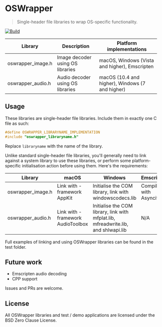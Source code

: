 # OSWrapper

> Single-header file libraries to wrap OS-specific functionality.

[![Build](https://github.com/NeRdTheNed/OSWrapper/actions/workflows/build.yml/badge.svg)](https://github.com/NeRdTheNed/OSWrapper/actions/workflows/build.yml)

| Library           | Description                      | Platform implementations                        |
| ----------------- | -------------------------------- | ----------------------------------------------- |
| oswrapper_image.h | Image decoder using OS libraries | macOS, Windows (Vista and higher), Emscripten   |
| oswrapper_audio.h | Audio decoder using OS libraries | macOS (10.4 and higher), Windows (7 and higher) |

## Usage

These libraries are single-header file libraries.
Include them in exactly one C file as such:

```C
#define OSWRAPPER_LIBRARYNAME_IMPLEMENTATION
#include "oswrapper_libraryname.h"
```

Replace `libraryname` with the name of the library.

Unlike standard single-header file libraries, you'll generally need to
link against a system library to use these libraries,
or perform some platform-specific initialisation action before using them.
Here's the requirements:

| Library           | macOS                             | Windows                                                                              | Emscripten            |
| ----------------- | --------------------------------- | ------------------------------------------------------------------------------------ | --------------------- |
| oswrapper_image.h | Link with -framework AppKit       | Initialise the COM library, link with windowscodecs.lib                              | Compile with Asyncify |
| oswrapper_audio.h | Link with -framework AudioToolbox | Initialise the COM library, link with mfplat.lib, mfreadwrite.lib, and shlwapi.lib   | N/A                   |

Full examples of linking and using OSWrapper libraries can be found in the test folder.

## Future work

- Emscripten audio decoding
- CPP support

Issues and PRs are welcome.

## License

All OSWrapper libraries and test / demo applications are licensed under the BSD Zero Clause License.
